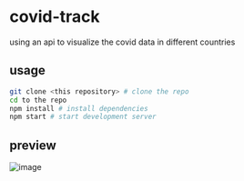 # covid-track
using an api to visualize the covid data in different countries 

## usage 
``` bash
git clone <this repository> # clone the repo
cd to the repo
npm install # install dependencies 
npm start # start development server 
```
## preview 
![image](https://user-images.githubusercontent.com/62948017/175922901-6a754354-a55a-4a04-96a6-128596d2a08b.png)
